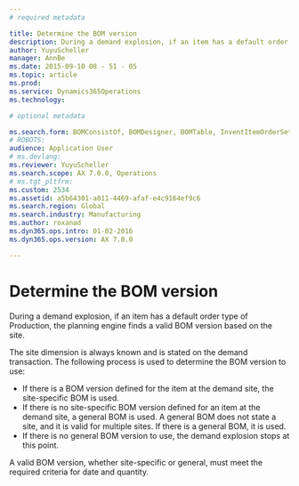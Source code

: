 ```yaml
---
# required metadata

title: Determine the BOM version
description: During a demand explosion, if an item has a default order type of Production, the planning engine finds a valid BOM version based on the site. 
author: YuyuScheller
manager: AnnBe
ms.date: 2015-09-10 08 - 51 - 05
ms.topic: article
ms.prod: 
ms.service: Dynamics365Operations
ms.technology: 

# optional metadata

ms.search.form: BOMConsistOf, BOMDesigner, BOMTable, InventItemOrderSetup
# ROBOTS: 
audience: Application User
# ms.devlang: 
ms.reviewer: YuyuScheller
ms.search.scope: AX 7.0.0, Operations
# ms.tgt_pltfrm: 
ms.custom: 2534
ms.assetid: a5b64301-a011-4469-afaf-e4c9164ef9c6
ms.search.region: Global
ms.search.industry: Manufacturing
ms.author: roxanad
ms.dyn365.ops.intro: 01-02-2016
ms.dyn365.ops.version: AX 7.0.0

---
```


# Determine the BOM version

During a demand explosion, if an item has a default order type of Production, the planning engine finds a valid BOM version based on the site. 

The site dimension is always known and is stated on the demand transaction. The following process is used to determine the BOM version to use:

-   If there is a BOM version defined for the item at the demand site, the site-specific BOM is used.
-   If there is no site-specific BOM version defined for an item at the demand site, a general BOM is used. A general BOM does not state a site, and it is valid for multiple sites. If there is a general BOM, it is used.
-   If there is no general BOM version to use, the demand explosion stops at this point.

A valid BOM version, whether site-specific or general, must meet the required criteria for date and quantity.



